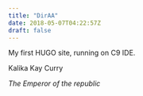 ```yaml
---
title: "DirAA"
date: 2018-05-07T04:22:57Z
draft: false
---
```


My first HUGO site, running on C9 IDE.

Kalika Kay Curry

<i> The Emperor of the republic </i>